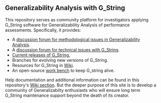 ## Generalizability Analysis with G_String
This repository serves as community platform for investigators applying G_String software for Generalizability Analysis of performance assessments.
Specifically, it provides:
- A [discussion forum for methodological issues in Generalizability Analysis](https://github.com/G-String-Legacy/G_String/discussions/1).
- A [discussion forum for technical issues with G_String](https://github.com/G-String-Legacy/G_String/discussions/2).
- [Current releases of G_String.](https://github.com/G-String-Legacy/G_String/releases/tag/1.0.0)
- Branches for evolving new versions of G_String.
- Resources for G_String in [Wiki](https://github.com/G-String-Legacy/G_String/wiki).
- An open-source [work bench](https://github.com/G-String-Legacy/Workbench) to keep G_string alive.
 
Help documentation and additional information can be found in this repository's [Wiki section](https://github.com/Papa-26/gsvi_root/wiki).
But the deeper purpose of this site is to develop a community of Generalizabilty enthusiasts who will ensure long term G_String maintenance support beyond the death of its creator.
